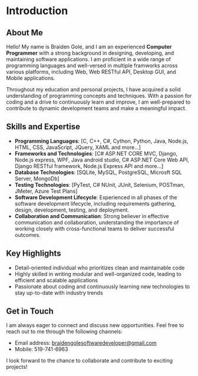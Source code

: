# Introduction

## About Me

Hello! My name is Braiden Gole, and I am an experienced **Computer Programmer** with a strong background in designing, developing, and maintaining software applications. I am proficient in a wide range of programming languages and well-versed in multiple framworks across various platforms, including Web, Web RESTful API, Desktop GUI, and Mobile applications.

Throughout my education and personal projects, I have acquired a solid understanding of programming concepts and techniques. With a passion for coding and a drive to continuously learn and improve, I am well-prepared to contribute to dynamic development teams and make a meaningful impact.

## Skills and Expertise

- **Programming Languages**: [C, C++, C#, Cython, Python, Java, Node.js, HTML, CSS, JavaScript, JQuery, XAML and more...]
- **Frameworks and Technologies**: [C# ASP.NET CORE MVC, Django, Node.js express, WPF, Java android studio, C# ASP.NET Core Web API, Django RESTful framework, Node.js Express API and more...]
- **Database Technologies**: [SQLite, MySQL, PostgreSQL, Microsft SQL Server, MongoDb]
- **Testing Technologies**: [PyTest, C# NUnit, JUnit, Selenium, POSTman, JMeter, Azure Test Plans]
- **Software Development Lifecycle**: Experienced in all phases of the software development lifecycle, including requirements gathering, design, development, testing, and deployment.
- **Collaboration and Communication**: Strong believer in effective communication and collaboration, understanding the importance of working closely with cross-functional teams to deliver successful outcomes.

## Key Highlights

- Detail-oriented individual who prioritizes clean and maintainable code
- Highly skilled in writing modular and well-organized code, leading to efficient and scalable applications
- Passionate about coding and continuously learning new technologies to stay up-to-date with industry trends

## Get in Touch

I am always eager to connect and discuss new opportunities. Feel free to reach out to me through the following channels:

- Email address: braidengolesoftwaredeveloper@gmail.com
- Mobile: 519-741-6963

I look forward to the chance to collaborate and contribute to exciting projects!
